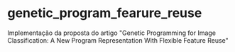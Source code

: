 # genetic_program_fearure_reuse
Implementação da proposta do artigo "Genetic Programming for Image Classification: A New Program Representation With Flexible Feature Reuse"
